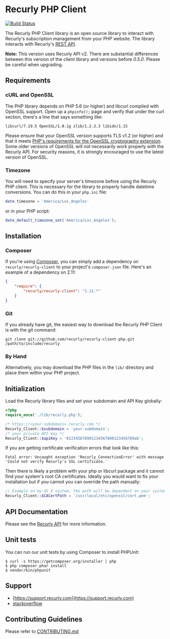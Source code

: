 # Recurly PHP Client

[![Build Status](https://travis-ci.org/recurly/recurly-client-php.png?branch=master)](https://travis-ci.org/recurly/recurly-client-php)

The Recurly PHP Client library is an open source library to interact with
Recurly's subscription management from your PHP website. The library interacts
with Recurly's [REST API](https://dev.recurly.com/docs/getting-started).

**Note:** This version uses Recurly API v2. There are substantial differences
between this version of the client library and versions before _0.5.0_. Please
be careful when upgrading.

## Requirements

### cURL and OpenSSL

The PHP library depends on PHP 5.6 (or higher) and libcurl compiled with
OpenSSL support. Open up a `phpinfo();` page and verify that under the curl
section, there's a line that says something like:

```
libcurl/7.19.5 OpenSSL/1.0.1g zlib/1.2.3.3 libidn/1.15
```

Please ensure that your OpenSSL version supports TLS v1.2 (or higher) and that it meets [PHP's requirements for the OpenSSL cryptography extension](http://php.net/manual/en/openssl.requirements.php).
Some older versions of OpenSSL will not necessarily work properly with the Recurly API. For security reasons, it is strongly encouraged to use the latest version of OpenSSL.

### Timezone
You will need to specify your server's timezone before using the Recurly PHP client. This is necessary for the library to properly handle datetime conversions. You can do this in your `php.ini` file:

```php
date.timezone = 'America/Los_Angeles'
```

or in your PHP script:

```php
date_default_timezone_set('America/Los_Angeles');
```

## Installation

### Composer

If you're using [Composer](http://getcomposer.org/), you can simply add a
dependency on `recurly/recurly-client` to your project's `composer.json` file.
Here's an example of a dependency on 2.11:

```json
{
    "require": {
        "recurly/recurly-client": "2.11.*"
    }
}
```

### Git

If you already have git, the easiest way to download the Recurly PHP Client is
with the git command:

```
git clone git://github.com/recurly/recurly-client-php.git /path/to/include/recurly
```

### By Hand

Alternatively, you may download the PHP files in the `lib/` directory and place
them within your PHP project.

## Initialization

Load the Recurly library files and set your subdomain and API Key globally:

```php
<?php
require_once('./lib/recurly.php');

/* https://<your-subdomain>.recurly.com */
Recurly_Client::$subdomain = 'your-subdomain';
/* your private API key */
Recurly_Client::$apiKey = '012345678901234567890123456789ab';
```

If you are getting certificate verification errors that look like this:

```
Fatal error: Uncaught exception 'Recurly_ConnectionError' with message 'Could not verify Recurly's SSL certificate.'
```

Then there is likely a problem with your php or libcurl package and it cannot find your system's root CA certificates.
Ideally you would want to fix your installation but if you cannot you can override the path manually:

```php
// Example on my OS X system, the path will be dependent on your system so ask your sysadmin
Recurly_Client::$CACertPath = '/usr/local/etc/openssl/cert.pem';
```

## API Documentation

Please see the [Recurly API](https://dev.recurly.com/docs/getting-started) for more information.

## Unit tests

You can run our unit tests by using Composer to install PHPUnit:

```
$ curl -s https://getcomposer.org/installer | php
$ php composer.phar install
$ vendor/bin/phpunit
```

## Support

- [https://support.recurly.com](https://support.recurly.com)
- [stackoverflow](http://stackoverflow.com/questions/tagged/recurly)

## Contributing Guidelines

Please refer to [CONTRIBUTING.md](CONTRIBUTING.md)
